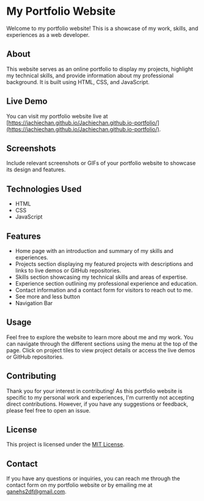 # My Portfolio Website

Welcome to my portfolio website! This is a showcase of my work, skills, and experiences as a web developer.

## About

This website serves as an online portfolio to display my projects, highlight my technical skills, and provide information about my professional background. It is built using HTML, CSS, and JavaScript.

## Live Demo

You can visit my portfolio website live at [https://jachiechan.github.io/Jachiechan.github.io-portfolio/](https://jachiechan.github.io/Jachiechan.github.io-portfolio/).

## Screenshots

Include relevant screenshots or GIFs of your portfolio website to showcase its design and features.

## Technologies Used

- HTML
- CSS
- JavaScript

## Features

- Home page with an introduction and summary of my skills and experiences.
- Projects section displaying my featured projects with descriptions and links to live demos or GitHub repositories.
- Skills section showcasing my technical skills and areas of expertise.
- Experience section outlining my professional experience and education.
- Contact information and a contact form for visitors to reach out to me.
- See more and less button
- Navigation Bar

## Usage

Feel free to explore the website to learn more about me and my work. You can navigate through the different sections using the menu at the top of the page. Click on project tiles to view project details or access the live demos or GitHub repositories.

## Contributing

Thank you for your interest in contributing! As this portfolio website is specific to my personal work and experiences, I'm currently not accepting direct contributions. However, if you have any suggestions or feedback, please feel free to open an issue.

## License

This project is licensed under the [MIT License](LICENSE).

## Contact

If you have any questions or inquiries, you can reach me through the contact form on my portfolio website or by emailing me at [ganehs2df@gmail.com](mailto:ganesh2df@gmail.com).

